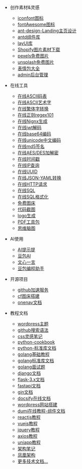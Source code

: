 <!-- _navbar.md -->
<!-- Title -->

* 创作素材&灵感
    * [iconfont图标](https://www.iconfont.cn/)
    * [fontAwesome图标](https://fontawesome.com.cn/v5)
    * [ant-design-Landing主页设计](https://landing.ant.design/index-cn) 
    * [antd组件库](https://ant-design.antgroup.com/components/overview-cn)
    * [layUI库](https://layui.dev/docs/2/)
    * [Shopify图片素材下载](https://www.shopify.com/stock-photos/)
    * [pexels免费图片](https://www.pexels.com/)
    * [unsplash免费图片](https://unsplash.com/)
    * [表情包大全](https://fabiaoqing.com/)
    * [admin后台管理](https://github.com/search?q=in%3Adescribe+admin+stars%3A%3E1000&type=repositories)

* 在线工具
    * [在线ASCII码表](https://www.fly63.com/tool/ascii/)
    * [在线ASCII艺术字](https://www.fly63.com/tool/ascii/)
    * [在线繁体字转换](https://www.aies.cn/)
    * [在线正则regex101](https://regex101.com/)
    * [在线Nignx生成](https://www.digitalocean.com/community/tools/nginx?global.app.lang=zhCN)
    * [在线jwt解码](https://jwt.io/)
    * [在线base64编码](https://www.toolhelper.cn/EncodeDecode/Base64)
    * [在线unicode中文编码](https://www.toolhelper.cn/EncodeDecode/UnicodeChinese)
    * [在线md5签名](https://www.zxgj.cn/g/md5)
    * [在线AES/DES加解密](https://www.fly63.com/tool/cipher/)
    * [在线时间戳](https://www.zxgj.cn/g/unix)
    * [在线IP查询](https://ip.sb/)
    * [在线UUID](https://www.zxgj.cn/g/uuid)
    * [在线JSON-YAML转换](https://www.fly63.com/tool/jsonyaml/)
    * [在线HTTP请求](https://www.toolscat.com/dev/postman)
    * [在线SQL](https://www.db-fiddle.com/)
    * [在线SQL格式化](https://www.zxgj.cn/g/sqlformat)
    * [免费图床](https://sm.ms/)
    * [代码截图](https://carbon.now.sh/)
    * [logo生成](https://www.uugai.com/)
    * [PDF工具包](https://smallpdf.com/cn/pdf-tools)
    * [思维脑图](https://www.mindline.cn/webapp)

* AI使用
    * [AI提示提](https://www.jyshare.com/front-end/9127/)
    * [豆包AI](https://www.doubao.com/chat/)
    * [文心一言](https://yiyan.baidu.com/)
    * [豆包编程助手](https://www.marscode.cn/)

* 开源项目
    * [github加速服务](https://github.com/hunshcn/gh-proxy)
    * [cf图床搭建](https://github.com/MarSeventh/CloudFlare-ImgBed)
    * [onenav文档](https://doc.xiaoz.org/books/onenav/page/a1d0c)

* 教程文档
    * [wordpress主题](https://cn.wordpress.org/themes/)
    * [github搜索语法](https://github.com/zhazhanitian/weekly/blob/main/learning/GitHub%E6%90%9C%E7%B4%A2%E7%9A%84%E6%AD%A3%E7%A1%AE%E5%A7%BF%E5%8A%BF.md)
    * [css灵感笔记](https://csscoco.com/inspiration/#/./init)
    * [python-cookbook](https://python3-cookbook.readthedocs.io/zh-cn/latest/preface.html)
    * [python-标准库文档](https://docs.python.org/zh-cn/3.8/py-modindex.html)
    * [golang基础教程](https://www.topgoer.cn/docs/gomianshiti/mianshiti)
    * [golang标准库文档](https://word.topgoer.com/)
    * [golang面试题](https://www.topgoer.cn/docs/gomianshiti/mianshiti)
    * [django文档](https://docs.djangoproject.com/zh-hans/5.1/)
    * [flask-3.x文档](https://dormousehole.readthedocs.io/en/latest/index.html)
    * [fastapi文档](https://fastapi.tiangolo.com/zh/tutorial/)
    * [gin文档](https://gin-gonic.com/zh-cn/docs/)
    * [docsify在线文档](https://docsify.js.org/#/zh-cn/quickstart)
    * [wordpress网站搭建](https://developer.wordpress.org/advanced-administration/before-install/howto-install/)   
    * [dumi在线教程-组件文档](https://d.umijs.org/)
    * [reactjs教程](https://react.docschina.org/learn/start-a-new-react-project)
    * [vuejs教程](https://cn.vuejs.org/guide/introduction.html)
    * [jquery教程](https://www.w3ccoo.com/jquery/)
    * [axios教程](https://www.javasoho.com/axios/index.html)
    * [uniapp教程](https://zh.uniapp.dcloud.io/tutorial/)
    * [架构笔记](https://zq99299.github.io/note-architect/hc/)
    * [凤凰架构](https://icyfenix.cn/)
    * [更多技术文档...]()
    

